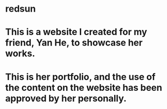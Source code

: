 # redsun
# This is a website I created for my friend, Yan He, to showcase her works.
# This is her portfolio, and the use of the content on the website has been approved by her personally.
